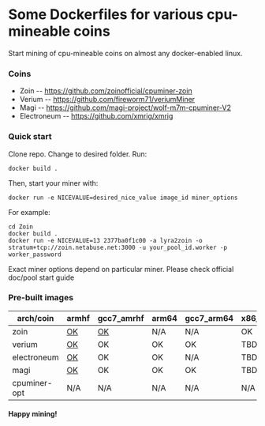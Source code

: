 # Some Dockerfiles for various cpu-mineable coins #

Start mining of cpu-mineable coins on almost any docker-enabled linux.

### Coins ###

* Zoin -- https://github.com/zoinofficial/cpuminer-zoin
* Verium -- https://github.com/fireworm71/veriumMiner
* Magi -- https://github.com/magi-project/wolf-m7m-cpuminer-V2
* Electroneum -- https://github.com/xmrig/xmrig

### Quick start ###

Clone repo. Change to desired folder. Run:
```
docker build .
```
Then, start your miner with:

```
docker run -e NICEVALUE=desired_nice_value image_id miner_options
```
For example:

```
cd Zoin
docker build .
docker run -e NICEVALUE=13 2377ba0f1c00 -a lyra2zoin -o  stratum+tcp://zoin.netabuse.net:3000 -u your_pool_id.worker -p worker_password
```

Exact miner options depend on particular miner. Please check official doc/pool start guide

### Pre-built images

|arch/coin|armhf|gcc7_amrhf|arm64|gcc7_arm64|x86_64|gcc7_x86_64|gcc7_neon_armhf|
|---------|-----|----------|-----|----------|------|-----------|---------------|
|zoin|[OK](https://hub.docker.com/r/znoxx/zoinminer_armhf/)|[OK](https://hub.docker.com/r/znoxx/zoinminer_gcc7_armhf/)|N/A|N/A|OK|OK|OK|
|verium|[OK](https://hub.docker.com/r/znoxx/veriumminer_armhf/)|OK|OK|OK|TBD|OK|OK|
|electroneum|[OK](https://hub.docker.com/r/znoxx/electroneumminer_armhf/)|OK|OK|N/A|TBD|TBD|TBD|
|magi|[OK](https://hub.docker.com/r/znoxx/magiminer_armhf/)|OK|OK|OK|TBD|TBD|TBD|
|cpuminer-opt|N/A|N/A|N/A|N/A|N/A|[OK](https://hub.docker.com/r/znoxx/cpuminer-opt_gcc7_x86_64/)|N/A|

#### Happy mining!
